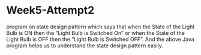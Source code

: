 # Week5-Attempt2
program on state design pattern which says that  when the State of the Light Bulb is ON then the “Light Bulb is Switched On” or when the State of the Light Bulb is OFF then the “Light Bulb is Switched OFF”. And the above Java program helps us to understand the state design pattern easily.
